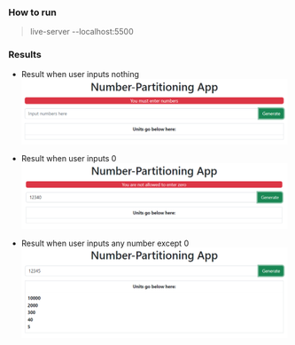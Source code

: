 ### How to run 

> live-server --localhost:5500

### Results
* Result when user inputs nothing
  ![Result when user inputs nothing](error-1.png "Result when user inputs nothing")
  
* Result when user inputs 0
  ![Result when user inputs 0](error-2.png "Result when user inputs 0")
  
* Result when user inputs any number except 0
  ![Result when user inputs any number except 0](success.png "Result when user inputs any number except 0")
